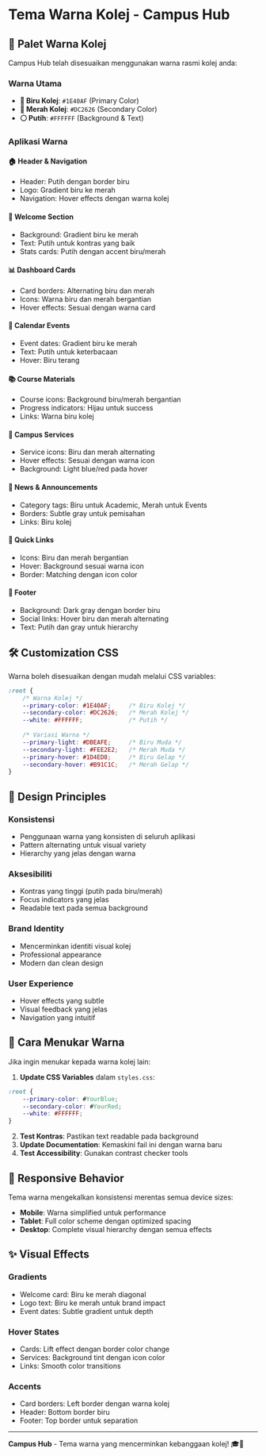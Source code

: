 # Tema Warna Kolej - Campus Hub

## 🎨 Palet Warna Kolej

Campus Hub telah disesuaikan menggunakan warna rasmi kolej anda:

### Warna Utama
- **🔵 Biru Kolej**: `#1E40AF` (Primary Color)
- **🔴 Merah Kolej**: `#DC2626` (Secondary Color)  
- **⚪ Putih**: `#FFFFFF` (Background & Text)

### Aplikasi Warna

#### 🏠 **Header & Navigation**
- Header: Putih dengan border biru
- Logo: Gradient biru ke merah
- Navigation: Hover effects dengan warna kolej

#### 🎯 **Welcome Section**
- Background: Gradient biru ke merah
- Text: Putih untuk kontras yang baik
- Stats cards: Putih dengan accent biru/merah

#### 📊 **Dashboard Cards**
- Card borders: Alternating biru dan merah
- Icons: Warna biru dan merah bergantian
- Hover effects: Sesuai dengan warna card

#### 📅 **Calendar Events**
- Event dates: Gradient biru ke merah
- Text: Putih untuk keterbacaan
- Hover: Biru terang

#### 📚 **Course Materials**
- Course icons: Background biru/merah bergantian
- Progress indicators: Hijau untuk success
- Links: Warna biru kolej

#### 🎯 **Campus Services**
- Service icons: Biru dan merah alternating
- Hover effects: Sesuai dengan warna icon
- Background: Light blue/red pada hover

#### 📢 **News & Announcements**
- Category tags: Biru untuk Academic, Merah untuk Events
- Borders: Subtle gray untuk pemisahan
- Links: Biru kolej

#### 🔗 **Quick Links**
- Icons: Biru dan merah bergantian
- Hover: Background sesuai warna icon
- Border: Matching dengan icon color

#### 🦶 **Footer**
- Background: Dark gray dengan border biru
- Social links: Hover biru dan merah alternating
- Text: Putih dan gray untuk hierarchy

## 🛠️ Customization CSS

Warna boleh disesuaikan dengan mudah melalui CSS variables:

```css
:root {
    /* Warna Kolej */
    --primary-color: #1E40AF;     /* Biru Kolej */
    --secondary-color: #DC2626;   /* Merah Kolej */
    --white: #FFFFFF;             /* Putih */
    
    /* Variasi Warna */
    --primary-light: #DBEAFE;     /* Biru Muda */
    --secondary-light: #FEE2E2;   /* Merah Muda */
    --primary-hover: #1D4ED8;     /* Biru Gelap */
    --secondary-hover: #B91C1C;   /* Merah Gelap */
}
```

## 🎨 Design Principles

### **Konsistensi**
- Penggunaan warna yang konsisten di seluruh aplikasi
- Pattern alternating untuk visual variety
- Hierarchy yang jelas dengan warna

### **Aksesibiliti**
- Kontras yang tinggi (putih pada biru/merah)
- Focus indicators yang jelas
- Readable text pada semua background

### **Brand Identity**
- Mencerminkan identiti visual kolej
- Professional appearance
- Modern dan clean design

### **User Experience**
- Hover effects yang subtle
- Visual feedback yang jelas
- Navigation yang intuitif

## 🔄 Cara Menukar Warna

Jika ingin menukar kepada warna kolej lain:

1. **Update CSS Variables** dalam `styles.css`:
```css
:root {
    --primary-color: #YourBlue;
    --secondary-color: #YourRed;
    --white: #FFFFFF;
}
```

2. **Test Kontras**: Pastikan text readable pada background
3. **Update Documentation**: Kemaskini fail ini dengan warna baru
4. **Test Accessibility**: Gunakan contrast checker tools

## 📱 Responsive Behavior

Tema warna mengekalkan konsistensi merentas semua device sizes:

- **Mobile**: Warna simplified untuk performance
- **Tablet**: Full color scheme dengan optimized spacing  
- **Desktop**: Complete visual hierarchy dengan semua effects

## ✨ Visual Effects

### **Gradients**
- Welcome card: Biru ke merah diagonal
- Logo text: Biru ke merah untuk brand impact
- Event dates: Subtle gradient untuk depth

### **Hover States**
- Cards: Lift effect dengan border color change
- Services: Background tint dengan icon color
- Links: Smooth color transitions

### **Accents**
- Card borders: Left border dengan warna kolej
- Header: Bottom border biru
- Footer: Top border untuk separation

---

**Campus Hub** - Tema warna yang mencerminkan kebanggaan kolej! 🎓🎨
